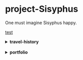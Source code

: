 <!--프로젝트명-->

# **project-Sisyphus**  
One must imagine Sisyphus happy.

[test](https://gnusuy.github.io/project-Sisyphus.github.io/test.html)

<!--프로젝트명-->

<!--TRAVEL-HISTORY-->

  <details>
  <summary><b>travel-history</b></summary>
  <div markdown="1">

  - 21.08.26. 첫 날이다.
    
  </div>
  </details>
  
<!--TRAVEL-HISTORY-->
<br>
<!--PORTFOLIO-->

  <details>
  <summary><b>portfolio</b></summary>
  <div markdown="1">

  - Github pages를 생성하는 방법
    - 1. 
    - 2. 
    - 3. 
    
  </div>
  </details>
 
 <!--PORTFOLIO-->
